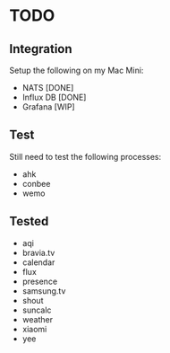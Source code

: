 # TODO

## Integration

Setup the following on my Mac Mini:

* NATS       [DONE]
* Influx DB  [DONE]
* Grafana    [WIP]

## Test

Still need to test the following processes:

* ahk
* conbee
* wemo

## Tested

* aqi
* bravia.tv
* calendar
* flux
* presence
* samsung.tv
* shout
* suncalc
* weather
* xiaomi
* yee
